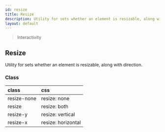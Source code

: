 ```yaml
---
id: resize
title: Resize
description: Utility for sets whether an element is resizable, along with direction.
layout: default
---
```


> Interactivity

## Resize

Utility for sets whether an element is resizable, along with direction.

### Class

| <span class="px-3 py-1 text-white bg-charcoal-100 rounded-full">class</span> | <span class="px-3 py-1 text-white bg-charcoal-100 rounded-full">css</span> |
|:--|:--|
| resize-none | resize: none |
| resize | resize: both |
| resize-y | resize: vertical |
| resize-x | resize: horizontal |

